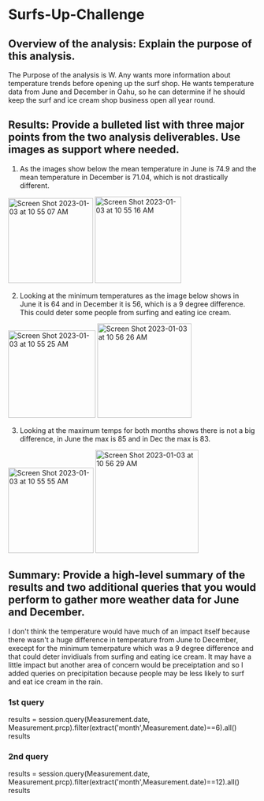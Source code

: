 # Surfs-Up-Challenge
## Overview of the analysis: Explain the purpose of this analysis.
The Purpose of the analysis is W. Any wants more information about temperature trends before opening up the surf shop. He wants temperature data from June and December in Oahu, so he can determine if he should keep the surf and ice cream shop business open all year round. 
## Results: Provide a bulleted list with three major points from the two analysis deliverables. Use images as support where needed.
1. As the images show below the mean temperature in June is 74.9 and the mean temperature in December is 71.04, which is not drastically different. 

<img width="172" alt="Screen Shot 2023-01-03 at 10 55 07 AM" src="https://user-images.githubusercontent.com/110268006/210393620-b27275fa-ffed-4aa0-ae6e-55c81506ba24.png">
<img width="175" alt="Screen Shot 2023-01-03 at 10 55 16 AM" src="https://user-images.githubusercontent.com/110268006/210393698-b848e256-e341-4eac-b096-1eb5787c0d51.png">

2. Looking at the minimum temperatures as the image below shows in June it is 64 and in December it is 56, which is a 9 degree difference. This could deter some people from surfing and eating ice cream. 

<img width="177" alt="Screen Shot 2023-01-03 at 10 55 25 AM" src="https://user-images.githubusercontent.com/110268006/210394022-9b538e7c-9440-488b-9949-f2971cb48c09.png">
<img width="191" alt="Screen Shot 2023-01-03 at 10 56 26 AM" src="https://user-images.githubusercontent.com/110268006/210394087-66538d3d-6c25-497e-a609-f394d0a832c1.png">

3. Looking at the maximum temps for both months shows there is not a big difference, in June the max is 85 and in Dec the max is 83.

<img width="173" alt="Screen Shot 2023-01-03 at 10 55 55 AM" src="https://user-images.githubusercontent.com/110268006/210394265-83e7a84b-ec81-45e1-857e-590f549f4c33.png">
<img width="209" alt="Screen Shot 2023-01-03 at 10 56 29 AM" src="https://user-images.githubusercontent.com/110268006/210394274-6cb8c711-db02-492c-8dc2-42b437f062aa.png">

## Summary: Provide a high-level summary of the results and two additional queries that you would perform to gather more weather data for June and December.
I don't think the temperature would have much of an impact itself because there wasn't a huge difference in temperature from June to December, execept for the minimum temerpature which was a 9 degree difference and that could deter invidiuals from surfing and eating ice cream. It may have a little impact but another area of concern would be preceiptation and so I added queries on precipitation because people may be less likely to surf and eat ice cream in the rain. 
### 1st query
results = session.query(Measurement.date, Measurement.prcp).filter(extract('month',Measurement.date)==6).all()
results
### 2nd query
results = session.query(Measurement.date, Measurement.prcp).filter(extract('month',Measurement.date)==12).all()
results
